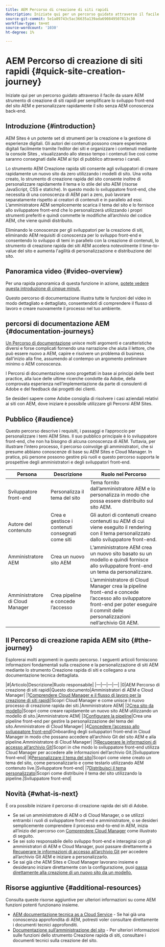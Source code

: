 ```yaml
---
title: AEM Percorso di creazione di siti rapidi
description: Iniziate qui per un percorso guidato attraverso il facile da usare AEM strumento di creazione di siti rapidi per semplificare lo sviluppo front-end del sito AEM e personalizzare rapidamente il sito senza AEM conoscenza back-end.
source-git-commit: 5e1a89743c5ac36635a139ada690849507813c30
workflow-type: tm+mt
source-wordcount: '1030'
ht-degree: 1%

---
```



# AEM Percorso di creazione di siti rapidi {#quick-site-creation-journey}

Iniziate qui per un percorso guidato attraverso il facile da usare AEM strumento di creazione di siti rapidi per semplificare lo sviluppo front-end del sito AEM e personalizzare rapidamente il sito senza AEM conoscenza back-end.

## Introduzione {#introduction}

AEM Sites è un potente set di strumenti per la creazione e la gestione di esperienze digitali. Gli autori dei contenuti possono creare esperienze digitali facilmente tramite l’editor dei siti e organizzare i contenuti mediante la console Sites , visualizzando allo stesso tempo i contenuti live così come saranno consegnati dalle AEM ai tipi di pubblico attraverso i canali.

Lo strumento AEM Creazione rapida siti consente agli sviluppatori di creare rapidamente un nuovo sito da zero utilizzando i modelli di sito. Una volta creato, lo strumento di creazione rapida del sito consente inoltre di personalizzare rapidamente il tema e lo stile del sito AEM (risorse JavaScript, CSS e statiche). In questo modo lo sviluppatore front-end, che necessita di una conoscenza di AEM pari a zero, può lavorare separatamente rispetto ai creatori di contenuti e in parallelo ad essi. L’amministratore AEM semplicemente scarica il tema del sito e lo fornisce allo sviluppatore front-end che lo personalizzerà utilizzando i propri strumenti preferiti e quindi commette le modifiche all’archivio del codice AEM, che viene quindi distribuito.

Eliminando le conoscenze per gli sviluppatori per la creazione di siti, eliminando AEM requisiti di conoscenza per lo sviluppo front-end e consentendo lo sviluppo di temi in parallelo con la creazione di contenuti, lo strumento di creazione rapida dei siti AEM accelera notevolmente il time-to-value del sito e aumenta l&#39;agilità di personalizzazione e distribuzione del sito.

## Panoramica video {#video-overview}

Per una rapida panoramica di questa funzione in azione, [potete vedere questa introduzione di cinque minuti.](https://www.youtube.com/watch?v=NQeQ1jZ7ZBw)

Questo percorso di documentazione illustra tutte le funzioni del video in modo dettagliato e dettagliato, consentendoti di comprendere il flusso di lavoro e creare nuovamente il processo nel tuo ambiente.

## percorsi di documentazione AEM {#documentation-journeys}

[Un Percorso di documentazione](/help/journey-documentation/documentation-journeys.md) unisce molti argomenti e caratteristiche diversi e forse complicati fornendo una narrazione che aiuta il lettore, che può essere nuovo a AEM, capire e risolvere un problema di business dall&#39;inizio alla fine, assumendo al contempo un argomento preliminare minimo o AEM conoscenza.

I Percorsi di documentazione sono progettati in base ai principi delle best practice, alla luce delle ultime ricerche condotte da Adobe, della comprovata esperienza nell’implementazione da parte di consulenti di Adobe e del feedback dai progetti dei clienti.

Se desideri sapere come Adobe consiglia di risolvere i casi aziendali relativi ai siti con AEM, dove iniziare è possibile utilizzare gli Percorsi AEM Sites.

## Pubblico {#audience}

Questo percorso descrive i requisiti, i passaggi e l’approccio per personalizzare i temi AEM Sites. Il suo pubblico principale è lo sviluppatore front-end, che non ha bisogno di alcuna conoscenza di AEM. Tuttavia, per illustrare l’intero processo, il percorso coinvolge gli amministratori, che si presume abbiano conoscenze di base su AEM Sites e Cloud Manager. In pratica, più persone possono gestire più ruoli e questo percorso supporta le prospettive degli amministratori e degli sviluppatori front-end.

| Persona | Descrizione | Ruolo nel Percorso |
|---|---|---|
| Sviluppatore front-end | Personalizza il tema del sito | Tema fornito dall’amministratore AEM e lo personalizza in modo che possa essere distribuito sul sito AEM. |
| Autore del contenuto | Crea e gestisce i contenuti consegnati come siti | Gli autori di contenuti creano contenuti su AEM di cui viene eseguito il rendering con il tema personalizzato dallo sviluppatore front-end. |
| Amministratore AEM | Crea un nuovo sito AEM | L’amministratore AEM crea un nuovo sito basato su un modello e quindi fornisce allo sviluppatore front-end un tema da personalizzare. |
| Amministratore di Cloud Manager | Crea pipeline e concede l’accesso | L’amministratore di Cloud Manager crea la pipeline front-end e concede l’accesso allo sviluppatore front-end per poter eseguire il commit delle personalizzazioni nell’archivio Git AEM. |

## Il Percorso di creazione rapida AEM sito {#the-journey}

Esplorerai molti argomenti in questo percorso. I seguenti articoli forniscono informazioni fondamentali sulla creazione e la personalizzazione di siti AEM mediante lo strumento Creazione rapida di siti e collegano a una documentazione tecnica dettagliata.

|#|Articolo|Descrizione|Ruolo responsabile| |—|—|—|—| |0|AEM Percorso di creazione di siti rapidi|Questo documento|Amministratori di AEM e Cloud Manager| |1[Comprendere Cloud Manager e il flusso di lavoro per la creazione di siti rapidi](cloud-manager.md)|Scopri Cloud Manager e come unisce il nuovo processo di creazione rapida dei siti.|Amministratore AEM| |2[Crea sito da modello](create-site.md)|Scopri come creare rapidamente un nuovo sito AEM utilizzando un modello di sito.|Amministratore AEM| |3[Configurare la pipeline](pipeline-setup.md)|Crea una pipeline front-end per gestire la personalizzazione del tema del sito.Amministratore di Cloud Manager| |4[Concedere l’accesso allo sviluppatore front-end](grant-access.md)|Onboarding degli sviluppatori front-end in Cloud Manager in modo che possano accedere all’archivio Git del sito AEM e alla pipeline.Amministratore di Cloud Manager| |5[Recuperare le informazioni di accesso all’archivio Git](retrieve-access.md)|Scopri in che modo lo sviluppatore front-end utilizza Cloud Manager per accedere alle informazioni dell’archivio Git.|Sviluppatore front-end| |6[Personalizzare il tema del sito](customize-theme.md)|Scopri come viene creato un tema del sito, come personalizzarlo e come testarlo utilizzando AEM contenuto live.|Sviluppatore front-end| |7[Distribuisci il tema personalizzato](deploy-theme.md)|Scopri come distribuire il tema del sito utilizzando la pipeline.|Sviluppatore front-end|

## Novità {#what-is-next}

È ora possibile iniziare il percorso di creazione rapida dei siti di Adobe.

* Se sei un amministratore di AEM o di Cloud Manager, o se utilizzi entrambi i ruoli di sviluppatore front-end e amministratore, o se desideri semplicemente comprendere il processo end-to-end in AEM, inizia all’inizio del percorso con [Comprendere Cloud Manager](cloud-manager.md) come illustrato di seguito.
* Se sei solo responsabile dello sviluppo front-end e interagirai con gli amministratori di AEM e Cloud Manager, puoi passare direttamente a [Recuperare le informazioni di accesso all’archivio Git](retrieve-access.md) per accedere all’archivio Git AEM e iniziare a personalizzarlo.
* Se sai già che AEM Sites e Cloud Manager lavorano insieme e desiderano iniziare direttamente con la configurazione, puoi [passa direttamente alla creazione di un nuovo sito da un modello.](create-site.md)

## Risorse aggiuntive {#additional-resources}

Consulta queste risorse aggiuntive per ulteriori informazioni su come AEM funzioni potenti funzionano insieme.

* [AEM documentazione tecnica as a Cloud Service](https://experienceleague.adobe.com/docs/experience-manager-cloud-service.html?lang=it) - Se hai già una conoscenza approfondita di AEM, potresti voler consultare direttamente i documenti tecnici approfonditi.
* [Documentazione sull’amministrazione del sito](/help/sites-cloud/administering/site-creation/create-site.md) - Per ulteriori informazioni sulle funzioni dello strumento Creazione rapida di siti, consultare i documenti tecnici sulla creazione del sito.
